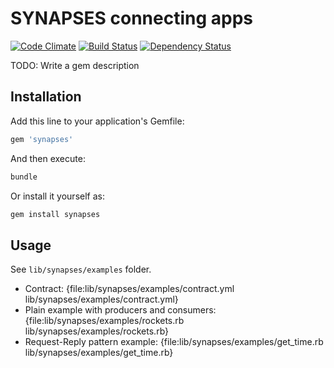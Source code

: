 # SYNAPSES connecting apps

[![Code Climate](https://codeclimate.com/github/alsemyonov/synapses.png)](https://codeclimate.com/github/alsemyonov/synapses)
[![Build Status](https://travis-ci.org/alsemyonov/synapses.png?branch=master)](https://travis-ci.org/alsemyonov/synapses)
[![Dependency Status](https://gemnasium.com/alsemyonov/synapses.png)](https://gemnasium.com/alsemyonov/synapses)

TODO: Write a gem description

## Installation

Add this line to your application's Gemfile:

```ruby
gem 'synapses'
```

And then execute:

```bash
bundle
```

Or install it yourself as:

```bash
gem install synapses
```

## Usage

See `lib/synapses/examples` folder.

* Contract: {file:lib/synapses/examples/contract.yml lib/synapses/examples/contract.yml}
* Plain example with producers and consumers: {file:lib/synapses/examples/rockets.rb lib/synapses/examples/rockets.rb}
* Request-Reply pattern example: {file:lib/synapses/examples/get_time.rb lib/synapses/examples/get_time.rb}
